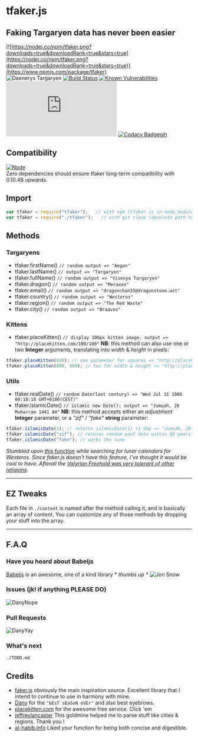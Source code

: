 # tfaker.js
## Faking Targaryen data has never been easier
[![https://nodei.co/npm/tfaker.png?downloads=true&downloadRank=true&stars=true](https://nodei.co/npm/tfaker.png?downloads=true&downloadRank=true&stars=true)](https://www.npmjs.com/package/tfaker)  
![Daenerys Targaryen](https://i.ibb.co/FJcDwz2/Ciwa-MU5-Ws-AAFgdc.jpg)
[![Build Status](https://travis-ci.org/TheRealBarenziah/tfaker.js.svg?branch=master)](https://travis-ci.org/TheRealBarenziah/tfaker.js)
[![Known Vulnerabilities](https://snyk.io/test/github/TheRealBarenziah/tfaker.js/badge.svg?targetFile=package.json)](https://snyk.io/test/github/TheRealBarenziah/tfaker.js?targetFile=package.json)
![GitHub code size in bytes](https://img.shields.io/github/languages/code-size/TheRealBarenziah/tfaker.js)
[![Codacy Badgegih](https://api.codacy.com/project/badge/Grade/aff51c159ee7411f80593cbe77d9babd)](https://www.codacy.com/manual/TheRealBarenziah/tfaker.js?utm_source=github.com&amp;utm_medium=referral&amp;utm_content=TheRealBarenziah/tfaker.js&amp;utm_campaign=Badge_Grade)
## Compatibility
[![Node](https://img.shields.io/badge/Node%20%3E%3D-0.10.48-brightgreen)](https://nodejs.org/ca/blog/release/v0.10.48/)  
Zero dependencies should ensure tfaker long-term compatibility with 0.10.48 upwards.  

## Import
```javascript
var tfaker = require("tfaker");   // with npm (tfaker is in node_modules)   
var tfaker = require("./tfaker");   // with git clone (absolute path to tfaker/index.js)
```
## Methods
### Targaryens
-   tfaker.firstName() `// random output => "Aegon"`
-   tfaker.lastName() `// output => "Targaryen"`
-   tfaker.fullName() `// random output => "Visenya Targaryen"`
-   tfaker.dragon() `// random output => "Meraxes"`
-   tfaker.email() `// random output => "dragonchan35@dragonstone.wst"`
-   tfaker.country() `// random output => "Westeros"`
-   tfaker.region() `// random output => "The Red Waste"`
-   tfaker.city() `// random output => "Braavos"`
### Kittens
-   tfaker.placeKitten() `// display 100px kitten image. output => "http://placekitten.com/100/100"`
**NB**: this method can also use one or two **Integer** arguments, translating into *width* & *height* in pixels:
```javascript
tfaker.placeKitten(420); // one parameter for squares => "http://placekitten.com/420/420"
tfaker.placeKitten(800, 600); // two for width & height => "http://placekitten.com/800/600"
```
### Utils
-   tfaker.realDate() `// random Date(last century) => "Wed Jul 31 1985 00:10:18 GMT+0100(CEST)"`
-   tfaker.islamicDate() `// islamic new Date(); output => "Jumuah, 28 Muharram 1441 AH"`
**NB**: this method accepts either an *adjustment* **Integer** parameter, or a *"zif"* / *"fake"* **string** parameter:
```javascript
tfaker.islamicDate(1); // returns islamicDate(1) +1 day => "Jumuah, 29 Muharram 1441 AH".
tfaker.islamicDate("zif"); // returns random past date within 8O years => "Sabt, 4 Jumadal Ula 1384 AH"
tfaker.islamicDate("fake"); // works the same
```
*Stumbled upon [this function][6] while searching for lunar calendars for Westeros. Since faker.js doesn't have this feature, I've thought it would be cool to have. Afterall the [Valyrian Freehold was very tolerant of other religions][7].*
___
## EZ Tweaks
Each file in `./content` is named after the method calling it, and is basically an array of content. You can customize any of those methods by dropping your stuff into the array.  
___
## F.A.Q
### Have you heard about Babeljs
[Babeljs][5] is an awesome, one of a kind library * *thumbs up* *
![Jon Snow](https://i.ibb.co/LSGFXR2/dunwanit.png)
### Issues (jk! if anything PLEASE DO)
![DanyNope](https://i.ibb.co/4Y2wP6Y/danuBad.jpg)
### Pull Requests
![DanyYay](https://i.ibb.co/R9dYJDr/danyGood.jpg)
### What's next
`./TODO.md`

## Credits
-   [faker.js][1] obviously the main inspiration source. Excellent library that I intend to continue to use in harmony with mine.
-   [Dany][2] for the `"bEsT sEaSoN eVEr"` and also best eyebrows.
-   [placekitten.com][3] for the awesome free service. Click 'em
-   [jeffreylancaster][4] This goldmine helped me to parse stuff like cities & regions. Thank you !
-   [al-habib.info][6] Liked your function for being both concise and digestible.

[1]: https://github.com/marak/Faker.js/
[2]: https://www.instagram.com/emilia_clarke/
[3]: http://placekitten.com/
[4]: https://github.com/jeffreylancaster/game-of-thrones
[5]: https://github.com/babel/babel
[6]: https://www.al-habib.info/islamic-calendar/hijricalendartext.htm
[7]: https://gameofthrones.fandom.com/wiki/Valyrian_religion#In_the_books
[8]: https://node.green/#ES2015-built-in-extensions-Number-properties-Number-parseInt
[9]: https://github.com/nvm-sh/nvm#installing-and-updating
